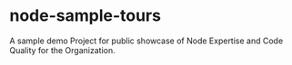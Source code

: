 # node-sample-tours
A sample demo Project for public showcase of Node Expertise and Code Quality for the Organization.
